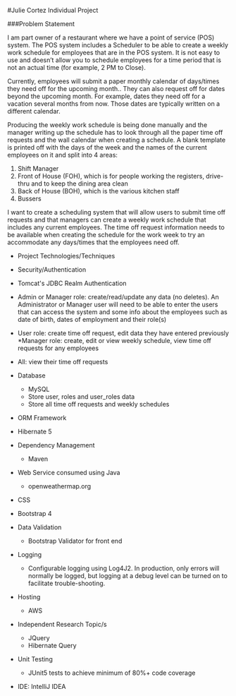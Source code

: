 #Julie Cortez Individual Project

###Problem Statement 

I am part owner of a restaurant where we have a point of service (POS) system.  The POS system includes a Scheduler to 
be able to create a weekly work schedule for employees that are in the POS system.  It is not easy to use and doesn’t 
allow you to schedule employees for a time period that is not an actual time (for example, 2 PM to Close).  

   
Currently, employees will submit a paper monthly calendar of days/times they need off for the upcoming month..  They can 
also request off for dates beyond the upcoming month.  For example, dates they need off for a vacation several months 
from now.  Those dates are typically written on a different calendar.  

Producing the weekly work schedule is being done manually and the manager writing up the schedule has to look through 
all the paper time off requests and the wall calendar when creating a schedule.  A blank template is printed off with 
the days of the week and the names of the current 
employees on it and split into 4 areas:
1.	Shift Manager
2.	Front of House (FOH), which is for people working the registers, drive-thru and to keep the dining area clean
3.	Back of House (BOH), which is the various kitchen staff
4.  Bussers

I want to create a scheduling system that will allow users to submit time off requests and that managers can create a 
weekly work schedule that includes any current employees.  The time off request information needs to be available when 
creating the schedule for the work week to try an accommodate any days/times that the employees need off.

* Project Technologies/Techniques
* Security/Authentication
* Tomcat's JDBC Realm Authentication
* Admin or Manager role: create/read/update any data (no deletes).  An Administrator or Manager user will need to be 
able to enter the users that can access the system and some info about the employees such as date of birth, dates of 
employment and their role(s) 

* User role: create time off request,  edit data they have entered previously
*Manager role: create, edit or view weekly schedule, view time off requests for any employees
* All: view their time off requests

* Database 
    * MySQL
    * Store user, roles and user_roles data
    * Store all time off requests and  weekly schedules
* ORM Framework
* Hibernate 5
* Dependency Management
    * Maven
* Web Service consumed using Java
    * openweathermap.org 
* CSS
* Bootstrap 4
* Data Validation
    * Bootstrap Validator for front end 
* Logging
    * Configurable logging using Log4J2. In production, only errors will normally be logged, but logging at a debug 
    level can be turned on to facilitate trouble-shooting.
* Hosting
    * AWS
* Independent Research Topic/s
    * JQuery
    * Hibernate Query
* Unit Testing
    * JUnit5 tests to achieve minimum of 80%+ code coverage
* IDE: IntelliJ IDEA